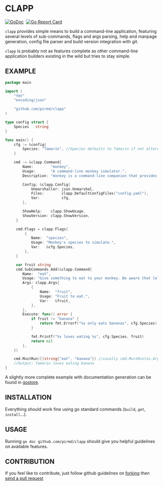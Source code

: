 # CLAPP
[![GoDoc](https://godoc.org/github.com/pirmd/clapp?status.svg)](https://godoc.org/github.com/pirmd/clapp)&nbsp; 
[![Go Report Card](https://goreportcard.com/badge/github.com/pirmd/clapp)](https://goreportcard.com/report/github.com/pirmd/clapp)&nbsp;

`clapp` provides simple means to build a command-line application, featuring
several levels of sub-commands, flags and args parsing, help and manpage
generation, config file parser and build version integration with git.

`clapp` is probably not as features complete as other command-line application
builders existing in the wild but tries to stay simple.

## EXAMPLE

```go
package main

import (
    "fmt"
    "encoding/json"

    "github.com/pirmd/clapp"
)

type config struct {
    Species   string
}

func main() {
    cfg := &config{
        Species: "Tamarin", //Species defaults to Tamarin if not altered by a command flag
    }

    cmd := &clapp.Command{
        Name:        "monkey",
        Usage:       "A command-line monkey simulator.",
        Description: "monkey is a command-line companion that provides you with endless untertaining interactions.",

        Config: &clapp.Config{
            Unmarshaller: json.Unmarshal,
            Files:        clapp.DefaultConfigFiles("config.yaml"),
            Var:          cfg,
        },

        ShowHelp:    clapp.ShowUsage,
        ShowVersion: clapp.ShowVersion,
     }

     cmd.Flags = clapp.Flags{
         {
            Name:  "species",
            Usage: "Monkey's species to simulate.",
            Var:   &cfg.Species,
         },
     }

     var fruit string
     cmd.SubCommands.Add(&clapp.Command{
        Name:  "eat",
        Usage: "Give something to eat to your monkey. Be aware that lelectronic monkey eats only bananas.",
        Args: clapp.Args{
            {
                Name:  "fruit",
                Usage: "Fruit to eat.",
                Var:   &fruit,
            },
        },
        Execute: func() error {
            if fruit != "banana" {
                return fmt.Errorf("%s only eats bananas", cfg.Species)
            }

            fmt.Printf("%s loves eating %s", cfg.Species, fruit)
            return nil
        },
    })

    cmd.MustRun([]string{"eat", "banana"}) //usually cmd.MustRun(os.Args[1:])
    //Output: Tamarin loves eating banana
}
```

A slightly more complete example with documentation generation can be found in
[gostore](https://github.com/pirmd/gostore).

## INSTALLATION
Everything should work fine using go standard commands (`build`, `get`,
`install`...).

## USAGE
Running `go doc github.com/pirmd/clapp` should give you helpful guidelines on
available features.

## CONTRIBUTION
If you feel like to contribute, just follow github guidelines on
[forking](https://help.github.com/articles/fork-a-repo/) then [send a pull
request](https://help.github.com/articles/creating-a-pull-request/)

[modeline]: # ( vim: set fenc=utf-8 spell spl=en: )
